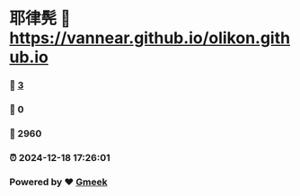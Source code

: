 # 耶律髡 :link: https://vannear.github.io/olikon.github.io 
### :page_facing_up: [3](https://vannear.github.io/olikon.github.io/tag.html) 
### :speech_balloon: 0 
### :hibiscus: 2960 
### :alarm_clock: 2024-12-18 17:26:01 
### Powered by :heart: [Gmeek](https://github.com/Meekdai/Gmeek)
